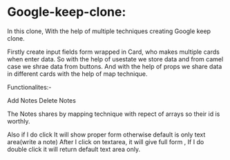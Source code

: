 # Google-keep-clone: 

In this clone, With the help of multiple techniques creating Google keep clone.

Firstly create input fields form wrapped in Card, who makes multiple cards when enter data.
So with the help of usestate we store data and from camel case we shrae data from buttons. And with the help of props we share data in different cards with the help of map technique.

Functionalites:-

Add Notes
Delete Notes

The Notes shares by mapping technique with repect of arrays so their id is worthly.

Also if I do click It will show proper form otherwise default is only text area(write a note)
After I click on textarea, it will give full form , If I do double click it will return default text area only.
